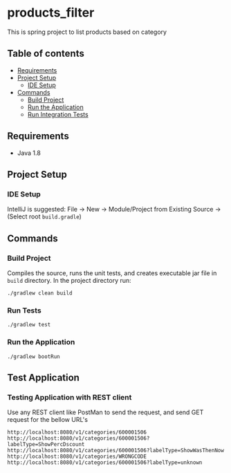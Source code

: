 # products_filter
This is spring project to list products based on category

## Table of contents
  * [Requirements](#requirements)
  * [Project Setup](#project-setup)
    * [IDE Setup](#ide-setup)
  * [Commands](#commands)
    * [Build Project](#build-project)
    * [Run the Application](#run-the-application)
    * [Run Integration Tests](#run-tests)

## Requirements
* Java 1.8

## Project Setup
### IDE Setup
IntelliJ is suggested: File -> New -> Module/Project from Existing Source -> (Select root `build.gradle`)

## Commands
### Build Project
Compiles the source, runs the unit tests, and creates executable jar file in `build` directory.
In the project directory run:
```
./gradlew clean build
```


### Run Tests
```
./gradlew test
```

### Run the Application
```
./gradlew bootRun
```

## Test Application
### Testing Application with REST client
Use any REST client like PostMan to send the request, and send GET request for the bellow URL's
```
http://localhost:8080/v1/categories/600001506
http://localhost:8080/v1/categories/600001506?labelType=ShowPercDscount
http://localhost:8080/v1/categories/600001506?labelType=ShowWasThenNow
http://localhost:8080/v1/categories/WRONGCODE
http://localhost:8080/v1/categories/600001506?labelType=unknown
```

